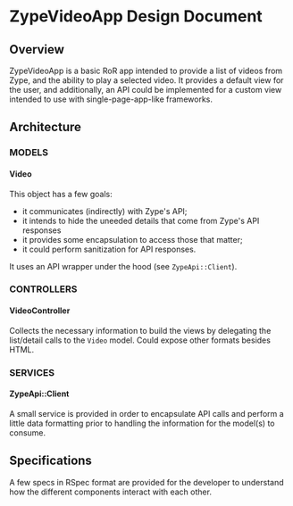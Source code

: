 # ZypeVideoApp Design Document

## Overview

ZypeVideoApp is a basic RoR app intended to provide a list of videos from Zype, and the ability to play a selected video.
It provides a default view for the user, and additionally, an API could be implemented for a custom view intended to use with single-page-app-like frameworks.
 
## Architecture

### MODELS
#### Video
This object has a few goals:

- it communicates (indirectly) with Zype's API;
- it intends to hide the uneeded details that come from Zype's API responses
- it provides some encapsulation to access those that matter;
- it could perform sanitization for API responses.

It uses an API wrapper under the hood (see `ZypeApi::Client`).

### CONTROLLERS
#### VideoController
Collects the necessary information to build the views by delegating the list/detail calls to the `Video` model.
Could expose other formats besides HTML.

### SERVICES
#### ZypeApi::Client
A small service is provided in order to encapsulate API calls and perform a little data formatting prior to handling the information for the model(s) to consume.

## Specifications

A few specs in RSpec format are provided for the developer to understand how the different components interact with each other.